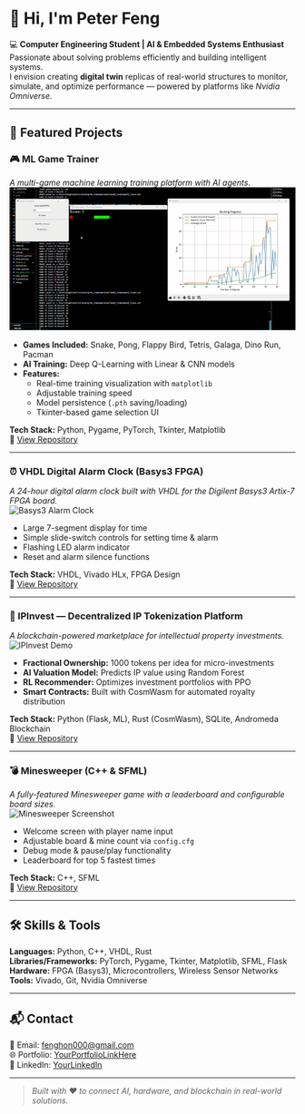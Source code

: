 # 👋 Hi, I'm Peter Feng

💻 **Computer Engineering Student | AI & Embedded Systems Enthusiast**  
Passionate about solving problems efficiently and building intelligent systems.  
I envision creating **digital twin** replicas of real-world structures to monitor, simulate, and optimize performance — powered by platforms like *Nvidia Omniverse*.  

---

## 🚀 Featured Projects

### 🎮 ML Game Trainer
*A multi-game machine learning training platform with AI agents.*  
![ML Game Trainer Screenshot](assets/MLTrainer_5s_demo.gif)

- **Games Included:** Snake, Pong, Flappy Bird, Tetris, Galaga, Dino Run, Pacman  
- **AI Training:** Deep Q-Learning with Linear & CNN models  
- **Features:**  
  - Real-time training visualization with `matplotlib`  
  - Adjustable training speed  
  - Model persistence (`.pth` saving/loading)  
  - Tkinter-based game selection UI  

**Tech Stack:** Python, Pygame, PyTorch, Tkinter, Matplotlib  
📂 [View Repository](https://github.com/PETERFEE/ML_Game_Trainer)

---

### ⏰ VHDL Digital Alarm Clock (Basys3 FPGA)
*A 24-hour digital alarm clock built with VHDL for the Digilent Basys3 Artix-7 FPGA board.*  
![Basys3 Alarm Clock](images/vhdl_alarm_clock.png)

- Large 7-segment display for time  
- Simple slide-switch controls for setting time & alarm  
- Flashing LED alarm indicator  
- Reset and alarm silence functions  

**Tech Stack:** VHDL, Vivado HLx, FPGA Design  
📂 [View Repository](https://github.com/yourusername/fpga-alarm-clock)

---

### 🧠 IPInvest — Decentralized IP Tokenization Platform
*A blockchain-powered marketplace for intellectual property investments.*  
![IPInvest Demo](images/ipinvest.png)

- **Fractional Ownership:** 1000 tokens per idea for micro-investments  
- **AI Valuation Model:** Predicts IP value using Random Forest  
- **RL Recommender:** Optimizes investment portfolios with PPO  
- **Smart Contracts:** Built with CosmWasm for automated royalty distribution  

**Tech Stack:** Python (Flask, ML), Rust (CosmWasm), SQLite, Andromeda Blockchain  
📂 [View Repository](https://github.com/yourusername/ipinvest)

---

### 💣 Minesweeper (C++ & SFML)
*A fully-featured Minesweeper game with a leaderboard and configurable board sizes.*  
![Minesweeper Screenshot](images/minesweeper.png)

- Welcome screen with player name input  
- Adjustable board & mine count via `config.cfg`  
- Debug mode & pause/play functionality  
- Leaderboard for top 5 fastest times  

**Tech Stack:** C++, SFML  
📂 [View Repository](https://github.com/yourusername/minesweeper)

---

## 🛠️ Skills & Tools
**Languages:** Python, C++, VHDL, Rust  
**Libraries/Frameworks:** PyTorch, Pygame, Tkinter, Matplotlib, SFML, Flask  
**Hardware:** FPGA (Basys3), Microcontrollers, Wireless Sensor Networks  
**Tools:** Vivado, Git, Nvidia Omniverse  

---

## 📬 Contact
📧 Email: [fenghon000@gmail.com](mailto:fenghon000@gmail.com)  
🌐 Portfolio: [YourPortfolioLinkHere](https://yourwebsite.com)  
💼 LinkedIn: [YourLinkedIn](https://linkedin.com/in/yourprofile)  

---

> *Built with ❤️ to connect AI, hardware, and blockchain in real-world solutions.*
